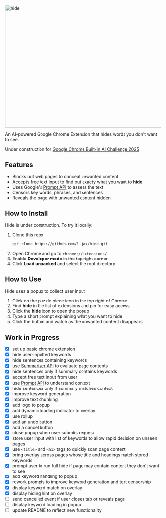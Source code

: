 <img width="1584" height="396" alt="hide" src="https://github.com/user-attachments/assets/4d902c17-7d0e-46a5-afdb-960e6712d1d2" />

An AI-powered Google Chrome Extension that hides words you don't want to see.

Under construction for [Google Chrome Built-in AI Challenge 2025](https://googlechromeai2025.devpost.com/)

## Features

- Blocks out web pages to conceal unwanted content
- Accepts free text input to find out exacty what you want to **hide**
- Uses Google's [Prompt API](https://developer.chrome.com/docs/ai/prompt-api) to assess the text
- Censors key words, phrases, and sentences
- Reveals the page with unwanted content hidden

## How to Install

Hide is under construction. To try it locally:

1.  Clone this repo
    ```bash
    git clone https://github.com/l-jax/hide.git
    ```
2.  Open Chrome and go to `chrome://extensions/`
3.  Enable **Developer mode** in the top right corner
4.  Click **Load unpacked** and select the root directory

## How to Use

Hide uses a popup to collect user input

1. Click on the puzzle piece icon in the top right of Chrome
2. Find **hide** in the list of extensions and pin for easy access
3. Click the **hide** icon to open the popup
4. Type a short prompt explaining what you want to hide
5. Click the button and watch as the unwanted content disappears

## Work in Progress

- [x] set up basic chrome extension
- [x] hide user-inputted keywords
- [x] hide sentences containing keywords
- [x] use [Summarizer API](https://developer.chrome.com/docs/ai/summarizer-api) to evaluate page contents
- [x] hide sentences only if summary contains keywords
- [x] accept free text input from user
- [x] use [Prompt API](https://developer.chrome.com/docs/ai/prompt-api) to understand context
- [x] hide sentences only if summary matches context
- [x] improve keyword generation
- [x] improve text chunking
- [x] add logo to popup
- [x] add dynamic loading indicator to overlay
- [x] use rollup
- [x] add an undo button
- [x] add a cancel button
- [x] close popup when user submits request
- [x] store user input with list of keywords to allow rapid decision on unseen pages
- [x] use `<title>` and `<h1>` tags to quickly scan page content
- [x] bring overlay across pages whose title and headings match stored keywords
- [x] prompt user to run full hide if page may contain content they don't want to see
- [x] add keyword handling to popup
- [x] rework prompts to improve keyword generation and text censorship
- [x] display keyword match on overlay
- [x] display hiding hint on overlay
- [ ] send cancelled event if user closes tab or reveals page
- [ ] display keyword loading in popup
- [ ] update README to reflect new functionality
